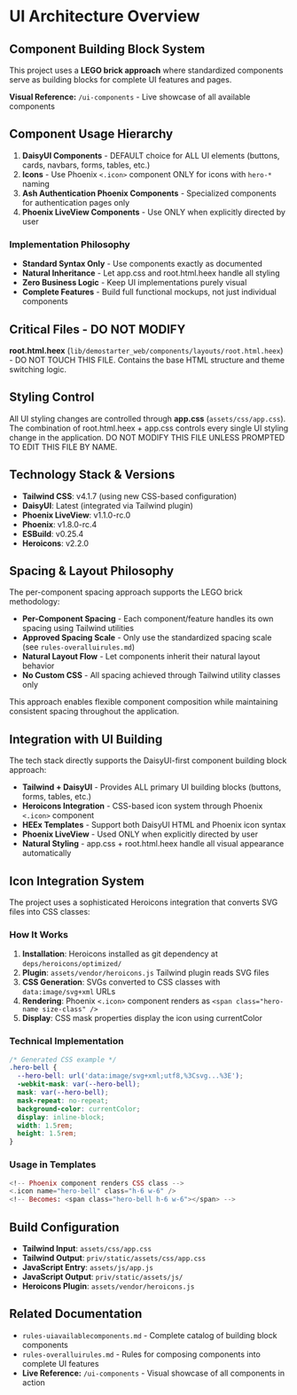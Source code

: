 # UI Architecture Overview

## Component Building Block System

This project uses a **LEGO brick approach** where standardized components serve as building blocks for complete UI features and pages.

**Visual Reference:** `/ui-components` - Live showcase of all available components

## Component Usage Hierarchy

1. **DaisyUI Components** - DEFAULT choice for ALL UI elements (buttons, cards, navbars, forms, tables, etc.)
2. **Icons** - Use Phoenix `<.icon>` component ONLY for icons with `hero-*` naming  
3. **Ash Authentication Phoenix Components** - Specialized components for authentication pages only
4. **Phoenix LiveView Components** - Use ONLY when explicitly directed by user

### Implementation Philosophy
- **Standard Syntax Only** - Use components exactly as documented
- **Natural Inheritance** - Let app.css and root.html.heex handle all styling  
- **Zero Business Logic** - Keep UI implementations purely visual
- **Complete Features** - Build full functional mockups, not just individual components

## Critical Files - DO NOT MODIFY

**root.html.heex** (`lib/demostarter_web/components/layouts/root.html.heex`) - DO NOT TOUCH THIS FILE. Contains the base HTML structure and theme switching logic.

## Styling Control

All UI styling changes are controlled through **app.css** (`assets/css/app.css`). The combination of root.html.heex + app.css controls every single UI styling change in the application. DO NOT MODIFY THIS FILE UNLESS PROMPTED TO EDIT THIS FILE BY NAME. 

## Technology Stack & Versions

- **Tailwind CSS**: v4.1.7 (using new CSS-based configuration)
- **DaisyUI**: Latest (integrated via Tailwind plugin)
- **Phoenix LiveView**: v1.1.0-rc.0
- **Phoenix**: v1.8.0-rc.4
- **ESBuild**: v0.25.4
- **Heroicons**: v2.2.0

## Spacing & Layout Philosophy

The per-component spacing approach supports the LEGO brick methodology:

- **Per-Component Spacing** - Each component/feature handles its own spacing using Tailwind utilities
- **Approved Spacing Scale** - Only use the standardized spacing scale (see `rules-overalluirules.md`)
- **Natural Layout Flow** - Let components inherit their natural layout behavior
- **No Custom CSS** - All spacing achieved through Tailwind utility classes only

This approach enables flexible component composition while maintaining consistent spacing throughout the application.

## Integration with UI Building

The tech stack directly supports the DaisyUI-first component building block approach:

- **Tailwind + DaisyUI** - Provides ALL primary UI building blocks (buttons, forms, tables, etc.)
- **Heroicons Integration** - CSS-based icon system through Phoenix `<.icon>` component
- **HEEx Templates** - Support both DaisyUI HTML and Phoenix icon syntax
- **Phoenix LiveView** - Used ONLY when explicitly directed by user
- **Natural Styling** - app.css + root.html.heex handle all visual appearance automatically

## Icon Integration System

The project uses a sophisticated Heroicons integration that converts SVG files into CSS classes:

### How It Works
1. **Installation**: Heroicons installed as git dependency at `deps/heroicons/optimized/`
2. **Plugin**: `assets/vendor/heroicons.js` Tailwind plugin reads SVG files
3. **CSS Generation**: SVGs converted to CSS classes with `data:image/svg+xml` URLs
4. **Rendering**: Phoenix `<.icon>` component renders as `<span class="hero-name size-class" />`
5. **Display**: CSS mask properties display the icon using currentColor

### Technical Implementation
```css
/* Generated CSS example */
.hero-bell {
  --hero-bell: url('data:image/svg+xml;utf8,%3Csvg...%3E');
  -webkit-mask: var(--hero-bell);
  mask: var(--hero-bell);
  mask-repeat: no-repeat;
  background-color: currentColor;
  display: inline-block;
  width: 1.5rem;
  height: 1.5rem;
}
```

### Usage in Templates
```heex
<!-- Phoenix component renders CSS class -->
<.icon name="hero-bell" class="h-6 w-6" />
<!-- Becomes: <span class="hero-bell h-6 w-6"></span> -->
```

## Build Configuration

- **Tailwind Input**: `assets/css/app.css`
- **Tailwind Output**: `priv/static/assets/css/app.css`
- **JavaScript Entry**: `assets/js/app.js`
- **JavaScript Output**: `priv/static/assets/js/`
- **Heroicons Plugin**: `assets/vendor/heroicons.js`

## Related Documentation

- `rules-uiavailablecomponents.md` - Complete catalog of building block components
- `rules-overalluirules.md` - Rules for composing components into complete UI features  
- **Live Reference:** `/ui-components` - Visual showcase of all components in action